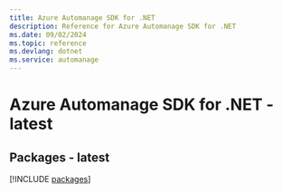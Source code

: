 ```yaml
---
title: Azure Automanage SDK for .NET
description: Reference for Azure Automanage SDK for .NET
ms.date: 09/02/2024
ms.topic: reference
ms.devlang: dotnet
ms.service: automanage
---
```

# Azure Automanage SDK for .NET - latest
## Packages - latest
[!INCLUDE [packages](automanage-index.md)]